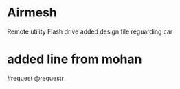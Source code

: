 # Airmesh
Remote utility Flash drive
added design file reguarding car
# added line from mohan
#request
@requestr
